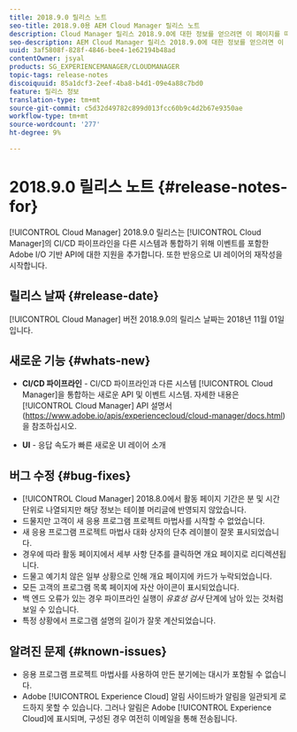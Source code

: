 ```yaml
---
title: 2018.9.0 릴리스 노트
seo-title: 2018.9.0용 AEM Cloud Manager 릴리스 노트
description: Cloud Manager 릴리스 2018.9.0에 대한 정보를 얻으려면 이 페이지를 따르십시오.
seo-description: AEM Cloud Manager 릴리스 2018.9.0에 대한 정보를 얻으려면 이 페이지를 따르십시오.
uuid: 3af5808f-828f-4846-bee4-1e62194b48ad
contentOwner: jsyal
products: SG_EXPERIENCEMANAGER/CLOUDMANAGER
topic-tags: release-notes
discoiquuid: 85a1dcf3-2eef-4ba8-b4d1-09e4a88c7bd0
feature: 릴리스 정보
translation-type: tm+mt
source-git-commit: c5d32d49782c899d013fcc60b9c4d2b67e9350ae
workflow-type: tm+mt
source-wordcount: '277'
ht-degree: 9%

---
```



# 2018.9.0 릴리스 노트 {#release-notes-for}

[!UICONTROL Cloud Manager] 2018.9.0 릴리스는 [!UICONTROL Cloud Manager]의 CI/CD 파이프라인을 다른 시스템과 통합하기 위해 이벤트를 포함한 Adobe I/O 기반 API에 대한 지원을 추가합니다. 또한 반응으로 UI 레이어의 재작성을 시작합니다.

## 릴리스 날짜 {#release-date}

[!UICONTROL Cloud Manager] 버전 2018.9.0의 릴리스 날짜는 2018년 11월 01일입니다.

## 새로운 기능 {#whats-new}

* **CI/CD 파이프라인**  - CI/CD 파이프라인과 다른 시스템 [!UICONTROL Cloud Manager]을 통합하는 새로운 API 및 이벤트 시스템. 자세한 내용은 [!UICONTROL Cloud Manager] API 설명서(https://www.adobe.io/apis/experiencecloud/cloud-manager/docs.html)을 참조하십시오.

* **UI**  - 응답 속도가 빠른 새로운 UI 레이어 소개

## 버그 수정 {#bug-fixes}

* [!UICONTROL Cloud Manager] 2018.8.0에서 활동 페이지 기간은 분 및 시간 단위로 나열되지만 해당 정보는 테이블 머리글에 반영되지 않았습니다.
* 드물지만 고객이 새 응용 프로그램 프로젝트 마법사를 시작할 수 없었습니다.
* 새 응용 프로그램 프로젝트 마법사 대화 상자의 단추 레이블이 잘못 표시되었습니다.
* 경우에 따라 활동 페이지에서 세부 사항 단추를 클릭하면 개요 페이지로 리디렉션됩니다.
* 드물고 예기치 않은 일부 상황으로 인해 개요 페이지에 카드가 누락되었습니다.
* 모든 고객의 프로그램 목록 페이지에 자산 아이콘이 표시되었습니다.
* 백 엔드 오류가 있는 경우 파이프라인 실행이 *유효성 검사* 단계에 남아 있는 것처럼 보일 수 있습니다.
* 특정 상황에서 프로그램 설명의 길이가 잘못 계산되었습니다.

## 알려진 문제 {#known-issues}

* 응용 프로그램 프로젝트 마법사를 사용하여 만든 분기에는 대시가 포함될 수 없습니다.
* Adobe [!UICONTROL Experience Cloud] 알림 사이드바가 알림을 일관되게 로드하지 못할 수 있습니다. 그러나 알림은 Adobe [!UICONTROL Experience Cloud]에 표시되며, 구성된 경우 여전히 이메일을 통해 전송됩니다.

